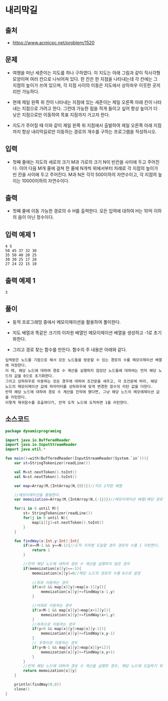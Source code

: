 # 내리막길

## 출처

* https://www.acmicpc.net/problem/1520

## 문제

* 여행을 떠난 세준이는 지도를 하나 구하였다. 이 지도는 아래 그림과 같이 직사각형 모양이며 여러 칸으로 나뉘어져 있다. 한 칸은 한 지점을 나타내는데 각 칸에는 그 지점의 높이가 쓰여 있으며, 각 지점 사이의 이동은 지도에서 상하좌우 이웃한 곳끼리만 가능하다.

* 현재 제일 왼쪽 위 칸이 나타내는 지점에 있는 세준이는 제일 오른쪽 아래 칸이 나타내는 지점으로 가려고 한다. 그런데 가능한 힘을 적게 들이고 싶어 항상 높이가 더 낮은 지점으로만 이동하여 목표 지점까지 가고자 한다.

* 지도가 주어질 때 이와 같이 제일 왼쪽 위 지점에서 출발하여 제일 오른쪽 아래 지점까지 항상 내리막길로만 이동하는 경로의 개수를 구하는 프로그램을 작성하시오.

## 입력

* 첫째 줄에는 지도의 세로의 크기 M과 가로의 크기 N이 빈칸을 사이에 두고 주어진다. 이어 다음 M개 줄에 걸쳐 한 줄에 N개씩 위에서부터 차례로 각 지점의 높이가 빈 칸을 사이에 두고 주어진다. M과 N은 각각 500이하의 자연수이고, 각 지점의 높이는 10000이하의 자연수이다.

## 출력

* 첫째 줄에 이동 가능한 경로의 수 H를 출력한다. 모든 입력에 대하여 H는 10억 이하의 음이 아닌 정수이다.

## 입력 예제 1

```
4 5
50 45 37 32 30
35 50 40 20 25
30 30 25 17 28
27 24 22 15 10
```

## 출력 예제 1

```
3
```

## 풀이

* 동적 프로그래밍 중에서 메모이제이션을 활용하여 풀이한다.

* 지도 배열과 똑같은 크기의 이차원 배열인 메모이제이션 배열을 생성하고 -1로 초기화한다.

* 그리고 경로 찾는 함수를 만든다. 함수의 주 내용은 아래와 같다.

```
입력받은 노드를 기점으로 해서 모든 노드들을 방문할 수 있는 경로의 수를 메모이제이션 배열에 저장한다.
이 때, 해당 노드에 대하여 경로 수 계산을 실행하지 않았던 노드들에 대하여는 먼저 해당 노드의 값을 0으로 초기화한다.
그리고 상하좌우로 이동하는 모든 경우에 대하여 조건문을 세우고, 각 조건문에 따라, 해당 노드의 메모이제이션 값에 파라미터를 상하좌우에 맞게 변경한 함수의 리턴 값을 더한다.
만약 해당 노드에 대하여 경로 수 계산을 진작에 했다면, 그냥 해당 노드의 메모에제이션 값을 리턴한다.
이렇게 재귀함수를 호출하다가, 만약 도착 노드에 도착하면 1을 리턴한다.
```

## 소스코드

```kotlin
package dynamicprograming

import java.io.BufferedReader
import java.io.InputStreamReader
import java.util.*

fun main()=with(BufferedReader(InputStreamReader(System.`in`))){
    var st=StringTokenizer(readLine())

    val M=st.nextToken().toInt()
    val N=st.nextToken().toInt()

    var map=Array(M,{IntArray(N,{0})})//지도 2차원 배열

    //메모이제이션을 활용한다.
    var memoization=Array(M,{IntArray(N,{-1})})//메모이제이션 배열(해당 경로로 이동할 수 있는 경로의 수를 저장(현재는 경로의 수가 계산된 적 없으므로 -1로 초기화))

    for(i in 0 until M){
        st= StringTokenizer(readLine())
        for(j in 0 until N){
            map[i][j]=st.nextToken().toInt()
        }
    }

    fun findWay(x:Int,y:Int):Int{
        if(x==M-1 && y==N-1){//도착 지저멩 도달할 경우 경로의 수를 1 리턴한다.
            return 1
        }

        //만약 해당 노드에 대하여 경로 수 계산을 실행하지 않은 경우
        if(memoization[x][y]==-1){
            memoization[x][y]=0//해당 노드의 경로의 수를 0으로 설정
            
            //위로 이동하는 경우
            if(x>0 && map[x][y]>map[x-1][y]){
                memoization[x][y]+=findWay(x-1,y)
            }

            //아래로 이동하는 경우
            if(x<M-1 && map[x][y]>map[x+1][y]){
                memoization[x][y]+=findWay(x+1,y)
            }
            //좌측으로 이동하는 경우
            if(y>0 && map[x][y]>map[x][y-1]){
                memoization[x][y]+=findWay(x,y-1)
            }
            // 우측이로 이동하는 경우
            if(y<N-1 && map[x][y]>map[x][y+1]){
                memoization[x][y]+=findWay(x,y+1)
            }
        }
        //만약 해당 노드에 대하여 경로 수 계산을 실행한 경우, 해당 노드에 도달하기 위한 경로의 수를 리턴한다.
        return memoization[x][y]
    }

    println(findWay(0,0))
    close()
}
```
